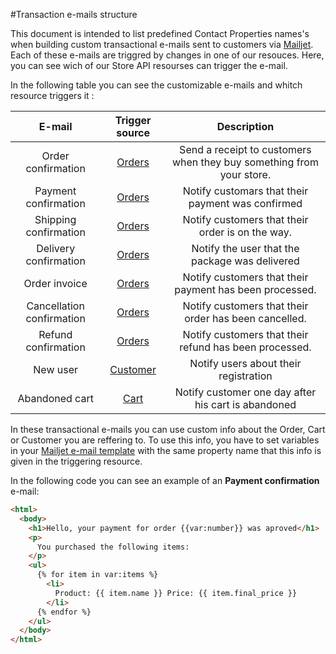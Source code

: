 #Transaction e-mails structure

This document is intended to list predefined Contact Properties names's when building custom transactional e-mails sent to customers via [Mailjet](https://www.mailjet.com/). Each of these e-mails are triggred by changes in one of our resouces. Here, you can see wich of our Store API resourses can trigger the e-mail.

In  the following table you can see the customizable e-mails and whitch resource triggers it :

|	E-mail	|	Trigger source	|	Description	|
| :---:       | :---: | :---: |
|	Order confirmation	|	<a href="https://developers.e-com.plus/docs/api/#/store/orders/">Orders</a>	|	Send a receipt to customers when they buy something from your store.	|
|	Payment confirmation	|	<a href="https://developers.e-com.plus/docs/api/#/store/orders/">Orders</a>	|	Notify customars that their payment was confirmed	|
|	Shipping confirmation	|	<a href="https://developers.e-com.plus/docs/api/#/store/orders/">Orders</a>	|	Notify customers that their order is on the way.	|
|	Delivery confirmation	|	<a href="https://developers.e-com.plus/docs/api/#/store/orders/">Orders</a>	|	Notify the user that the package was delivered	|
|	Order invoice	|	<a href="https://developers.e-com.plus/docs/api/#/store/orders/">Orders</a>	|	Notify customers that their payment has been processed.	|
|	Cancellation confirmation	|	<a href="https://developers.e-com.plus/docs/api/#/store/orders/">Orders</a>	|	Notify customers that their order has been cancelled.	|
|	Refund confirmation	|	<a href="https://developers.e-com.plus/docs/api/#/store/orders/">Orders</a>	|	Notify customers that their refund has been processed.	|
|	New user	|	<a href="https://developers.e-com.plus/docs/api/#/store/customers/customers">Customer</a>	|	Notify users about their registration	|
|	Abandoned cart	|	<a href="https://developers.e-com.plus/docs/api/#/store/carts/carts">Cart</a>	|	Notify customer one day after his cart is abandoned 	|


In these transactional e-mails you can use custom info about the Order, Cart or Customer you are reffering to. To use this info, you have to set variables in your <a href="https://app.mailjet.com/templates/transactional">Mailjet e-mail template</a> with the same property name that this info is given in the triggering resource. 

In the following code you can see an example of an **Payment confirmation** e-mail:

```html
<html>
  <body>     
    <h1>Hello, your payment for order {{var:number}} was aproved</h1>
    <p>
      You purchased the following items:
    </p>
    <ul>
      {% for item in var:items %}
        <li>
          Product: {{ item.name }} Price: {{ item.final_price }}
        </li>
      {% endfor %}
    </ul>
  </body>
</html>
```
